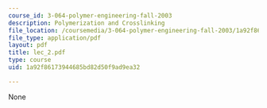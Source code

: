 ```yaml
---
course_id: 3-064-polymer-engineering-fall-2003
description: Polymerization and Crosslinking
file_location: /coursemedia/3-064-polymer-engineering-fall-2003/1a92f86173944685bd82d50f9ad9ea32_lec_2.pdf
file_type: application/pdf
layout: pdf
title: lec_2.pdf
type: course
uid: 1a92f86173944685bd82d50f9ad9ea32

---
```

None